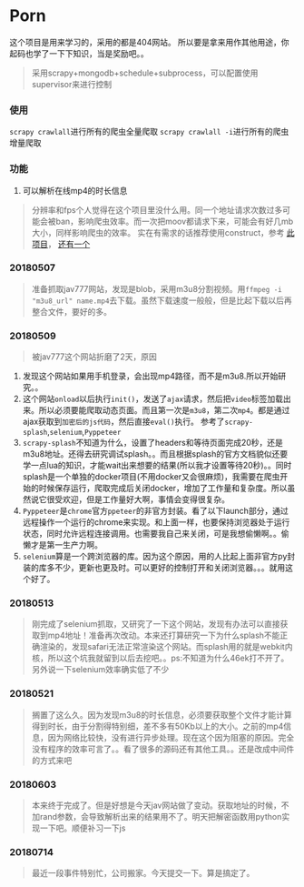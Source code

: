 # Porn
这个项目是用来学习的，采用的都是404网站。
所以要是拿来用作其他用途，你起码也学了一下下知识，当是奖励吧。。


> 采用scrapy+mongodb+schedule+subprocess，可以配置使用supervisor来进行控制

### 使用

`scrapy crawlall`进行所有的爬虫全量爬取
`scrapy crawlall -i`进行所有的爬虫增量爬取

### 功能
1. 可以解析在线mp4的时长信息
> 分辨率和fps个人觉得在这个项目里没什么用。同一个地址请求次数过多可能会被ban，影响爬虫效率。而一次把moov都请求下来，可能会有好几mb大小，同样影响爬虫的效率。
> 实在有需求的话推荐使用construct，参考 [此项目](https://github.com/manfrommars/mp4_parser/)， [还有一个](https://github.com/beardypig)


### 20180507
> 准备抓取jav777网站，发现是blob，采用m3u8分割视频。用`ffmpeg -i "m3u8_url" name.mp4`去下载。虽然下载速度一般般，但是比起下载以后再整合文件，要好的多。

### 20180509
> 被jav777这个网站折磨了2天，原因
1. 发现这个网站如果用手机登录，会出现mp4路径，而不是m3u8.所以开始研究。。
2. 这个网站`onload`以后执行`init()`，发送了`ajax`请求，然后把`video`标签加载出来。所以必须要能爬取动态页面。而且第一次是`m3u8`，第二次`mp4`。都是通过ajax获取到`加密后的js代码`，然后直接`eval()`执行。
参考了`scrapy-splash`,`selenium`,`Pyppeteer`
3. `scrapy-splash`不知道为什么，设置了headers和等待页面完成20秒，还是m3u8地址。还得去研究调试splash。。而且根据splash的官方文档貌似还要学一点lua的知识，才能wait出来想要的结果(所以我才设置等待20秒)。。同时splash是一个单独的docker项目(不用docker又会很麻烦)，我需要在爬虫开始的时候保存运行，爬取完成后关闭docker，增加了工作量和复杂度。所以虽然说它很受欢迎，但是工作量好大啊，事情会变得很复杂。
4. `Pyppeteer`是`chrome`官方`ppeteer`的非官方封装。看了以下launch部分，通过远程操作一个运行的chrome来实现。和上面一样，也要保持浏览器处于运行状态，同时允许远程连接调用。也需要我自己来关闭，可是我想偷懒啊。。偷懒才是第一生产力啊。
5. `selenium`算是一个跨浏览器的库。因为这个原因，用的人比起上面非官方py封装的库多不少，更新也更及时。可以更好的控制打开和关闭浏览器。。。就用这个好了。


### 20180513
> 刚完成了selenium抓取，又研究了一下这个网站，发现有办法可以直接获取到mp4地址！准备再次改动。本来还打算研究一下为什么splash不能正确渲染的，发现safari无法正常渲染这个网站。而splash用的就是webkit内核，所以这个坑我就留到以后去挖吧。。ps:不知道为什么46ek打不开了。另外说一下selenium效率确实低了不少


### 20180521
> 搁置了这么久。因为发现m3u8的时长信息，必须要获取整个文件才能计算得到时长，由于分割得特别细，差不多有50Kb以上的大小。之前的mp4信息，因为网络比较快，没有进行异步处理。现在这个因为阻塞的原因。完全没有程序的效率可言了。。看了很多的源码还有其他工具。。还是改成中间件的方式来吧

### 20180603
> 本来终于完成了。但是好想是今天jav网站做了变动。获取地址的时候，不加rand参数，会导致解析出来的结果用不了。明天把解密函数用python实现一下吧。顺便补习一下js

### 20180714
> 最近一段事件特别忙，公司搬家。今天提交一下。算是搞定了。